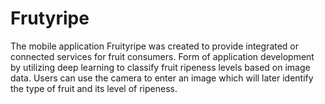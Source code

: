 # Frutyripe
The mobile application Fruityripe was created to provide integrated or connected services for fruit consumers. Form of application development by utilizing deep learning to classify fruit ripeness levels based on image data. Users can use the camera to enter an image which will later identify the type of fruit and its level of ripeness.
